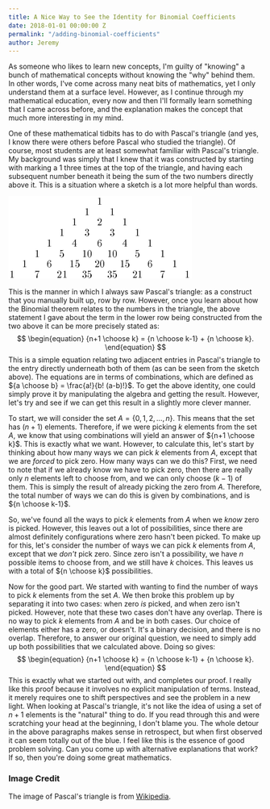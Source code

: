 ```yaml
---
title: A Nice Way to See the Identity for Binomial Coefficients
date: 2018-01-01 00:00:00 Z
permalink: "/adding-binomial-coefficients"
author: Jeremy
---
```


As someone who likes to learn new concepts, I'm guilty of "knowing" a bunch of mathematical concepts without knowing the "why" behind them. In other words, I've come across many neat bits of mathematics, yet I only understand them at a surface level. However, as I continue through my mathematical education, every now and then I'll formally learn something that I came across before, and the explanation makes the concept that much more interesting in my mind.

One of these mathematical tidbits has to do with Pascal's triangle (and yes, I know there were others before Pascal who studied the triangle). Of course, most students are at least somewhat familiar with Pascal's triangle. My background was simply that I knew that it was constructed by starting with marking a 1 three times at the top of the triangle, and having each subsequent number beneath it being the sum of the two numbers directly above it. This is a situation where a sketch is a lot more helpful than words.

![](/images/pascalTriangle.png)

This is the manner in which I always saw Pascal's triangle: as a construct that you manually built up, row by row. However, once you learn about how the Binomial theorem relates to the numbers in the triangle, the above statement I gave about the term in the lower row being constructed from the two above it can be more precisely stated as:
$$
\begin{equation}
	{n+1 \choose k} = {n \choose k-1} + {n \choose k}. 
\end{equation}
$$
This is a simple equation relating two adjacent entries in Pascal's triangle to the entry directly underneath both of them (as can be seen from the sketch above). The equations are in terms of combinations, which are defined as ${a \choose b} = \frac{a!}{b! (a-b)!}$. To get the above identity, one could simply prove it by manipulating the algebra and getting the result. However, let's try and see if we can get this result in a slightly more clever manner.

To start, we will consider the set $A = \{ 0,1,2,\ldots,n \}$. This means that the set has $(n+1)$ elements. Therefore, if we were picking $k$ elements from the set $A$, we know that using combinations will yield an answer of ${n+1 \choose k}$. This is exactly what we want. However, to calculate this, let's start by thinking about how many ways we can pick $k$ elements from $A$, except that we are *forced* to pick zero. How many ways can we do this? First, we need to note that if we already know we have to pick zero, then there are really only $n$ elements left to choose from, and we can only choose $(k-1)$ of them. This is simply the result of already picking the zero from $A$. Therefore, the total number of ways we can do this is given by combinations, and is ${n \choose k-1}$.

So, we've found all the ways to pick $k$ elements from $A$ when we *know* zero is picked. However, this leaves out a lot of possibilities, since there are almost definitely configurations where zero hasn't been picked. To make up for this, let's consider the number of ways we can pick $k$ elements from $A$, except that we *don't* pick zero. Since zero isn't a possibility, we have $n$ possible items to choose from, and we still have $k$ choices. This leaves us with a total of ${n \choose k}$ possibilities.

Now for the good part. We started with wanting to find the number of ways to pick $k$ elements from the set $A$. We then broke this problem up by separating it into two cases: when zero *is* picked, and when zero isn't picked. However, note that these two cases don't have any overlap. There is no way to pick $k$ elements from $A$ and be in both cases. Our choice of elements either has a zero, or doesn't. It's a binary decision, and there is no overlap. Therefore, to answer our original question, we need to simply add up both possibilities that we calculated above. Doing so gives:
$$
\begin{equation}
	{n+1 \choose k} = {n \choose k-1} + {n \choose k}. 
\end{equation}
$$
This is exactly what we started out with, and completes our proof. I really like this proof because it involves no explicit manipulation of terms. Instead, it merely requires one to shift perspectives and see the problem in a new light. When looking at Pascal's triangle, it's not like the idea of using a set of $n+1$ elements is the "natural" thing to do. If you read through this and were scratching your head at the beginning, I don't blame you. The whole detour in the above paragraphs makes sense in retrospect, but when first observed it can seem totally out of the blue. I feel like this is the essence of good problem solving. Can you come up with alternative explanations that work? If so, then you're doing some great mathematics.

### Image Credit

The image of Pascal's triangle is from [Wikipedia](https://commons.wikimedia.org/wiki/File:Pascal_triangle_small.png).